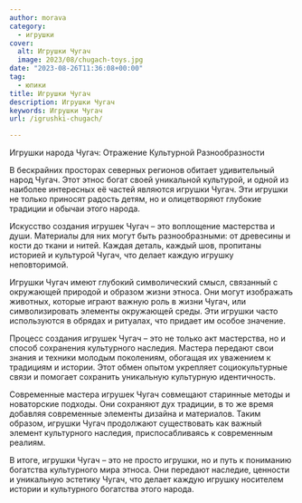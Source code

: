 ```yaml
---
author: morava
category:
  - игрушки
cover:
  alt: Игрушки Чугач
  image: 2023/08/chugach-toys.jpg
date: "2023-08-26T11:36:08+00:00"
tag:
  - юпики
title: Игрушки Чугач
description: Игрушки Чугач
keywords: Игрушки Чугач
url: /igrushki-chugach/

---
```

Игрушки народа Чугач: Отражение Культурной Разнообразности

В бескрайних просторах северных регионов обитает удивительный народ Чугач. Этот этнос богат своей уникальной культурой, и одной из наиболее интересных её частей являются игрушки Чугач. Эти игрушки не только приносят радость детям, но и олицетворяют глубокие традиции и обычаи этого народа.

Искусство создания игрушек Чугач – это воплощение мастерства и души. Материалы для них могут быть разнообразными: от древесины и кости до ткани и нитей. Каждая деталь, каждый шов, пропитаны историей и культурой Чугач, что делает каждую игрушку неповторимой.

Игрушки Чугач имеют глубокий символический смысл, связанный с окружающей природой и образом жизни этноса. Они могут изображать животных, которые играют важную роль в жизни Чугач, или символизировать элементы окружающей среды. Эти игрушки часто используются в обрядах и ритуалах, что придает им особое значение.

Процесс создания игрушек Чугач – это не только акт мастерства, но и способ сохранения культурного наследия. Мастера передают свои знания и техники молодым поколениям, обогащая их уважением к традициям и истории. Этот обмен опытом укрепляет социокультурные связи и помогает сохранить уникальную культурную идентичность.

Современные мастера игрушек Чугач совмещают старинные методы и новаторские подходы. Они сохраняют дух традиции, в то же время добавляя современные элементы дизайна и материалов. Таким образом, игрушки Чугач продолжают существовать как важный элемент культурного наследия, приспосабливаясь к современным реалиям.

В итоге, игрушки Чугач – это не просто игрушки, но и путь к пониманию богатства культурного мира этноса. Они передают наследие, ценности и уникальную эстетику Чугач, что делает каждую игрушку носителем истории и культурного богатства этого народа.
